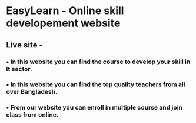 # EasyLearn - Online skill developement website

## Live site -

### • In this website you can find the course to develop your skill in It sector.

### • In this website you can find the top quality teachers from all over Bangladesh.

### • From our website you can enroll in multiple course and join class from online.
